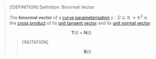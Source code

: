 >[!DEFINITION] Definition: Binormal Vector
>
>The **binormal vector** of a [curve parameterisation](../Curve%20Parameterisation.md) $\gamma: D \subseteq \mathbb{R} \to \mathbb{R}^3$ is the [cross product](../../../../Algebra/Linear%20Algebra/Matrices/Row%20&%20Column%20Vectors/Real%20Vectors/Real%20Cross%20Product.md) of its [unit tangent vector](Unit%20Tangent%20Vector.md) and its [unit normal vector](Unit%20Normal%20Vector.md):
>
>$$\mathbf{T}(t) \times \mathbf{N}(t)$$
>
>>[!NOTATION]
>>
>>$$\mathbf{B}(t)$$
>>
>